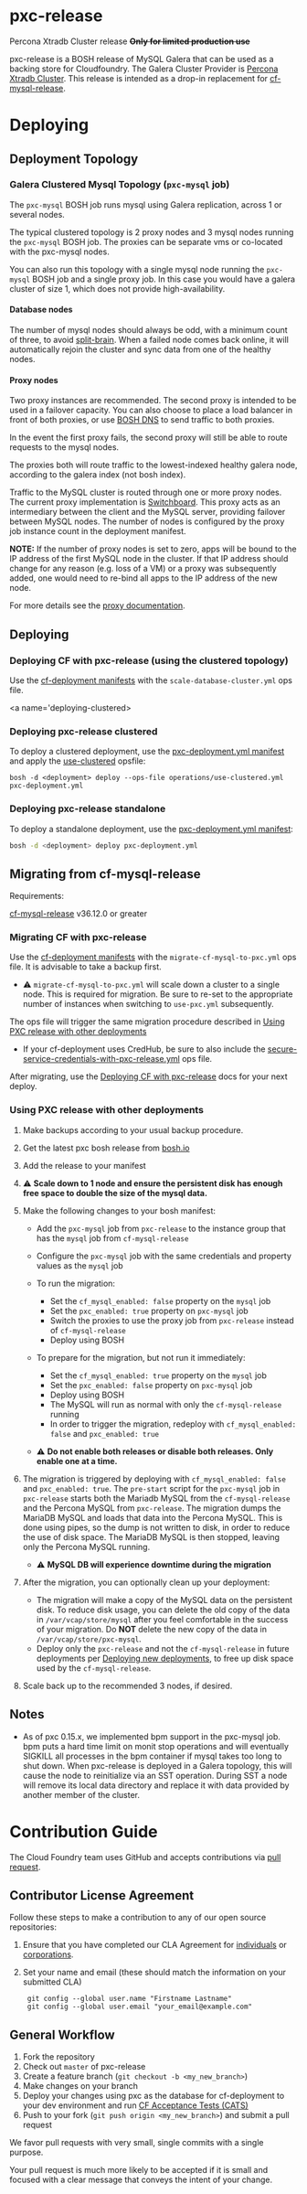 # pxc-release

Percona Xtradb Cluster release ~~**Only for limited production use**~~

pxc-release is a BOSH release of MySQL Galera that can be used as a backing store for Cloudfoundry. The Galera Cluster Provider is [Percona Xtradb Cluster](https://www.percona.com/software/mysql-database/percona-xtradb-cluster).
This release is intended as a drop-in replacement for [cf-mysql-release](https://github.com/cloudfoundry/cf-mysql-release).

<a name='deploying'></a>
# Deploying

## Deployment Topology

### Galera Clustered Mysql Topology (`pxc-mysql` job)
The `pxc-mysql` BOSH job runs mysql using Galera replication, across 1 or several nodes.

The typical clustered topology is 2 proxy nodes and 3 mysql nodes running the `pxc-mysql` BOSH job. The proxies can be separate vms or co-located with the pxc-mysql nodes.

You can also run this topology with a single mysql node running the `pxc-mysql` BOSH job and a single proxy job. In this case you would have a galera cluster of size 1, which does not provide high-availability.
#### Database nodes

The number of mysql nodes should always be odd, with a minimum count of three, to avoid [split-brain](http://en.wikipedia.org/wiki/Split-brain\_\(computing\)).
When a failed node comes back online, it will automatically rejoin the cluster and sync data from one of the healthy nodes.

#### Proxy nodes

Two proxy instances are recommended. The second proxy is intended to be used in a failover capacity. You can also choose to place a load balancer in front of both proxies, or use [BOSH DNS](https://bosh.io/docs/dns.html) to send traffic to both proxies.

In the event the first proxy fails, the second proxy will still be able to route requests to the mysql nodes.

The proxies both will route traffic to the lowest-indexed healthy galera node, according to the galera index (not bosh index).

Traffic to the MySQL cluster is routed through one or more proxy nodes. The current proxy implementation is [Switchboard](https://github.com/cloudfoundry-incubator/switchboard). This proxy acts as an intermediary between the client and the MySQL server, providing failover between MySQL nodes. The number of nodes is configured by the proxy job instance count in the deployment manifest.

**NOTE:** If the number of proxy nodes is set to zero, apps will be bound to the IP address of the first MySQL node in the cluster. If that IP address should change for any reason (e.g. loss of a VM) or a proxy was subsequently added, one would need to re-bind all apps to the IP address of the new node.

For more details see the [proxy documentation](/docs/proxy.md).

<a name='deploying-new-deployments'></a>
## Deploying
<a name='deploying-with-cf-deployment'></a>
### Deploying CF with pxc-release (using the clustered topology)
Use the [cf-deployment manifests](https://github.com/cloudfoundry/cf-deployment) with the `scale-database-cluster.yml` ops file.

<a name='deploying-clustered></a>
### Deploying pxc-release clustered

To deploy a clustered deployment, use the [pxc-deployment.yml manifest](pxc-deployment.yml) and apply the [use-clustered](operations/use-clustered.yml) opsfile:

```
bosh -d <deployment> deploy --ops-file operations/use-clustered.yml pxc-deployment.yml
```

<a name='deploying-standalone'></a>
### Deploying pxc-release standalone

To deploy a standalone deployment, use the [pxc-deployment.yml manifest](pxc-deployment.yml):

```bash
bosh -d <deployment> deploy pxc-deployment.yml
```

<a name='migrating-with-cf-deployment'></a>
## Migrating from cf-mysql-release

Requirements:

[cf-mysql-release](https://github.com/cloudfoundry/cf-mysql-release/) v36.12.0 or greater

<a name='migrating-with-cf-deployment'></a>
### Migrating CF with pxc-release
Use the [cf-deployment manifests](https://github.com/cloudfoundry/cf-deployment) with the `migrate-cf-mysql-to-pxc.yml` ops file. It is advisable to take a backup first.
  - ⚠️ `migrate-cf-mysql-to-pxc.yml` will scale down a cluster to a single node. This is required for migration. Be sure to re-set to the appropriate number of instances when switching to `use-pxc.yml` subsequently.

The ops file will trigger the same migration procedure described in [Using PXC release with other deployments](#migrating-with-non-cf-deployments)
  - If your cf-deployment uses CredHub, be sure to also include the [secure-service-credentials-with-pxc-release.yml](https://github.com/cloudfoundry/cf-deployment/blob/master/operations/experimental/secure-service-credentials-with-pxc-release.yml) ops file.

After migrating, use the [Deploying CF with pxc-release](#deploying-with-cf-deployment) docs for your next deploy.

<a name='migrating-with-non-cf-deployments'></a>
### Using PXC release with other deployments

1. Make backups according to your usual backup procedure.
1. Get the latest pxc bosh release from [bosh.io](http://bosh.io/releases/github.com/cloudfoundry-incubator/pxc-release)
2. Add the release to your manifest
2. ⚠️ **Scale down to 1 node and ensure the persistent disk has enough free space to double the size of the mysql data.**
3. Make the following changes to your bosh manifest:
   * Add the `pxc-mysql` job from `pxc-release` to the instance group that has the `mysql` job from `cf-mysql-release`
   * Configure the `pxc-mysql` job with the same credentials and property values as the `mysql` job
   * To run the migration:
      * Set the `cf_mysql_enabled: false` property on the `mysql` job
      * Set the `pxc_enabled: true` property on `pxc-mysql` job
      * Switch the proxies to use the proxy job from `pxc-release` instead of `cf-mysql-release`
      * Deploy using BOSH

   * To prepare for the migration, but not run it immediately:
      * Set the `cf_mysql_enabled: true` property on the `mysql` job
      * Set the `pxc_enabled: false` property on `pxc-mysql` job
      * Deploy using BOSH
      * The MySQL will run as normal with only the `cf-mysql-release` running
      * In order to trigger the migration, redeploy with `cf_mysql_enabled: false` and `pxc_enabled: true`

   * ⚠️ **Do not enable both releases or disable both releases. Only enable one at a time.**
4. The migration is triggered by deploying with `cf_mysql_enabled: false` and `pxc_enabled: true`. The `pre-start` script for the `pxc-mysql` job in `pxc-release` starts both the Mariadb MySQL from the `cf-mysql-release` and the Percona MySQL from `pxc-release`. The migration dumps the MariaDB MySQL and loads that data into the Percona MySQL. This is done using pipes, so the dump is not written to disk, in order to reduce the use of disk space. The MariaDB MySQL is then stopped, leaving only the Percona MySQL running.
   * ⚠️ **MySQL DB will experience downtime during the migration**
5. After the migration, you can optionally clean up your deployment:
   * The migration will make a copy of the MySQL data on the persistent disk. To reduce disk usage, you can delete the old copy of the data in `/var/vcap/store/mysql` after you feel comfortable in the success of your migration. Do **NOT** delete the new copy of the data in `/var/vcap/store/pxc-mysql`.
   * Deploy only the `pxc-release` and not the `cf-mysql-release` in future deployments per [Deploying new deployments](#deploying-new-deployments), to free up disk space used by the `cf-mysql-release`.

6. Scale back up to the recommended 3 nodes, if desired.

## Notes

* As of pxc 0.15.x, we implemented bpm support in the pxc-mysql job. bpm puts a hard time limit on monit stop operations
 and will eventually SIGKILL all processes in the bpm container if mysql takes too long to shut down.
When pxc-release is deployed in a Galera topology, this will cause the node to reinitialize via an SST operation. During
 SST a node will remove its local data directory and replace it with data provided by another member of the cluster.

<a name='contribution-guide'></a>
# Contribution Guide

The Cloud Foundry team uses GitHub and accepts contributions via
[pull request](https://help.github.com/articles/using-pull-requests).

## Contributor License Agreement

Follow these steps to make a contribution to any of our open source repositories:

1. Ensure that you have completed our CLA Agreement for
  [individuals](https://www.cloudfoundry.org/pdfs/CFF_Individual_CLA.pdf) or
  [corporations](https://www.cloudfoundry.org/pdfs/CFF_Corporate_CLA.pdf).

1. Set your name and email (these should match the information on your submitted CLA)

        git config --global user.name "Firstname Lastname"
        git config --global user.email "your_email@example.com"

## General Workflow

1. Fork the repository
1. Check out `master` of pxc-release
1. Create a feature branch (`git checkout -b <my_new_branch>`)
1. Make changes on your branch
1. Deploy your changes using pxc as the database for cf-deployment to your dev environment and run [CF Acceptance Tests (CATS)](https://github.com/cloudfoundry/cf-acceptance-tests/)
1. Push to your fork (`git push origin <my_new_branch>`) and submit a pull request

We favor pull requests with very small, single commits with a single purpose.

Your pull request is much more likely to be accepted if it is small and focused with a clear message that conveys the intent of your change.
